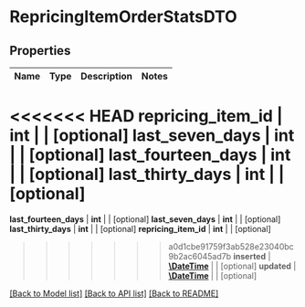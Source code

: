 # RepricingItemOrderStatsDTO

## Properties
Name | Type | Description | Notes
------------ | ------------- | ------------- | -------------
<<<<<<< HEAD
**repricing_item_id** | **int** |  | [optional] 
**last_seven_days** | **int** |  | [optional] 
**last_fourteen_days** | **int** |  | [optional] 
**last_thirty_days** | **int** |  | [optional] 
=======
**last_fourteen_days** | **int** |  | [optional] 
**last_seven_days** | **int** |  | [optional] 
**last_thirty_days** | **int** |  | [optional] 
**repricing_item_id** | **int** |  | [optional] 
>>>>>>> a0d1cbe91759f3ab528e23040bc9b2ac6045ad7b
**inserted** | [**\DateTime**](\DateTime.md) |  | [optional] 
**updated** | [**\DateTime**](\DateTime.md) |  | [optional] 

[[Back to Model list]](../README.md#documentation-for-models) [[Back to API list]](../README.md#documentation-for-api-endpoints) [[Back to README]](../README.md)


